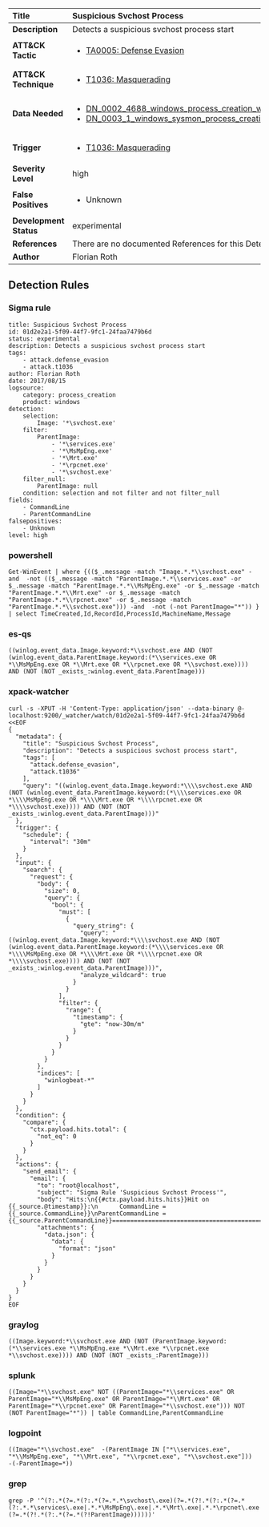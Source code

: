 | Title                    | Suspicious Svchost Process       |
|:-------------------------|:------------------|
| **Description**          | Detects a suspicious svchost process start |
| **ATT&amp;CK Tactic**    |  <ul><li>[TA0005: Defense Evasion](https://attack.mitre.org/tactics/TA0005)</li></ul>  |
| **ATT&amp;CK Technique** | <ul><li>[T1036: Masquerading](https://attack.mitre.org/techniques/T1036)</li></ul>  |
| **Data Needed**          | <ul><li>[DN_0002_4688_windows_process_creation_with_commandline](../Data_Needed/DN_0002_4688_windows_process_creation_with_commandline.md)</li><li>[DN_0003_1_windows_sysmon_process_creation](../Data_Needed/DN_0003_1_windows_sysmon_process_creation.md)</li></ul>  |
| **Trigger**              | <ul><li>[T1036: Masquerading](../Triggers/T1036.md)</li></ul>  |
| **Severity Level**       | high |
| **False Positives**      | <ul><li>Unknown</li></ul>  |
| **Development Status**   | experimental |
| **References**           |  There are no documented References for this Detection Rule yet  |
| **Author**               | Florian Roth |


## Detection Rules

### Sigma rule

```
title: Suspicious Svchost Process
id: 01d2e2a1-5f09-44f7-9fc1-24faa7479b6d
status: experimental
description: Detects a suspicious svchost process start
tags:
    - attack.defense_evasion
    - attack.t1036
author: Florian Roth
date: 2017/08/15
logsource:
    category: process_creation
    product: windows
detection:
    selection:
        Image: '*\svchost.exe'
    filter:
        ParentImage:
            - '*\services.exe'
            - '*\MsMpEng.exe'
            - '*\Mrt.exe'
            - '*\rpcnet.exe'
            - '*\svchost.exe'
    filter_null:
        ParentImage: null
    condition: selection and not filter and not filter_null
fields:
    - CommandLine
    - ParentCommandLine
falsepositives:
    - Unknown
level: high

```





### powershell
    
```
Get-WinEvent | where {(($_.message -match "Image.*.*\\svchost.exe" -and  -not (($_.message -match "ParentImage.*.*\\services.exe" -or $_.message -match "ParentImage.*.*\\MsMpEng.exe" -or $_.message -match "ParentImage.*.*\\Mrt.exe" -or $_.message -match "ParentImage.*.*\\rpcnet.exe" -or $_.message -match "ParentImage.*.*\\svchost.exe"))) -and  -not (-not ParentImage="*")) } | select TimeCreated,Id,RecordId,ProcessId,MachineName,Message
```


### es-qs
    
```
((winlog.event_data.Image.keyword:*\\svchost.exe AND (NOT (winlog.event_data.ParentImage.keyword:(*\\services.exe OR *\\MsMpEng.exe OR *\\Mrt.exe OR *\\rpcnet.exe OR *\\svchost.exe)))) AND (NOT (NOT _exists_:winlog.event_data.ParentImage)))
```


### xpack-watcher
    
```
curl -s -XPUT -H 'Content-Type: application/json' --data-binary @- localhost:9200/_watcher/watch/01d2e2a1-5f09-44f7-9fc1-24faa7479b6d <<EOF
{
  "metadata": {
    "title": "Suspicious Svchost Process",
    "description": "Detects a suspicious svchost process start",
    "tags": [
      "attack.defense_evasion",
      "attack.t1036"
    ],
    "query": "((winlog.event_data.Image.keyword:*\\\\svchost.exe AND (NOT (winlog.event_data.ParentImage.keyword:(*\\\\services.exe OR *\\\\MsMpEng.exe OR *\\\\Mrt.exe OR *\\\\rpcnet.exe OR *\\\\svchost.exe)))) AND (NOT (NOT _exists_:winlog.event_data.ParentImage)))"
  },
  "trigger": {
    "schedule": {
      "interval": "30m"
    }
  },
  "input": {
    "search": {
      "request": {
        "body": {
          "size": 0,
          "query": {
            "bool": {
              "must": [
                {
                  "query_string": {
                    "query": "((winlog.event_data.Image.keyword:*\\\\svchost.exe AND (NOT (winlog.event_data.ParentImage.keyword:(*\\\\services.exe OR *\\\\MsMpEng.exe OR *\\\\Mrt.exe OR *\\\\rpcnet.exe OR *\\\\svchost.exe)))) AND (NOT (NOT _exists_:winlog.event_data.ParentImage)))",
                    "analyze_wildcard": true
                  }
                }
              ],
              "filter": {
                "range": {
                  "timestamp": {
                    "gte": "now-30m/m"
                  }
                }
              }
            }
          }
        },
        "indices": [
          "winlogbeat-*"
        ]
      }
    }
  },
  "condition": {
    "compare": {
      "ctx.payload.hits.total": {
        "not_eq": 0
      }
    }
  },
  "actions": {
    "send_email": {
      "email": {
        "to": "root@localhost",
        "subject": "Sigma Rule 'Suspicious Svchost Process'",
        "body": "Hits:\n{{#ctx.payload.hits.hits}}Hit on {{_source.@timestamp}}:\n      CommandLine = {{_source.CommandLine}}\nParentCommandLine = {{_source.ParentCommandLine}}================================================================================\n{{/ctx.payload.hits.hits}}",
        "attachments": {
          "data.json": {
            "data": {
              "format": "json"
            }
          }
        }
      }
    }
  }
}
EOF

```


### graylog
    
```
((Image.keyword:*\\svchost.exe AND (NOT (ParentImage.keyword:(*\\services.exe *\\MsMpEng.exe *\\Mrt.exe *\\rpcnet.exe *\\svchost.exe)))) AND (NOT (NOT _exists_:ParentImage)))
```


### splunk
    
```
((Image="*\\svchost.exe" NOT ((ParentImage="*\\services.exe" OR ParentImage="*\\MsMpEng.exe" OR ParentImage="*\\Mrt.exe" OR ParentImage="*\\rpcnet.exe" OR ParentImage="*\\svchost.exe"))) NOT (NOT ParentImage="*")) | table CommandLine,ParentCommandLine
```


### logpoint
    
```
((Image="*\\svchost.exe"  -(ParentImage IN ["*\\services.exe", "*\\MsMpEng.exe", "*\\Mrt.exe", "*\\rpcnet.exe", "*\\svchost.exe"]))  -(-ParentImage=*))
```


### grep
    
```
grep -P '^(?:.*(?=.*(?:.*(?=.*.*\svchost\.exe)(?=.*(?!.*(?:.*(?=.*(?:.*.*\services\.exe|.*.*\MsMpEng\.exe|.*.*\Mrt\.exe|.*.*\rpcnet\.exe|.*.*\svchost\.exe)))))))(?=.*(?!.*(?:.*(?=.*(?!ParentImage))))))'
```



